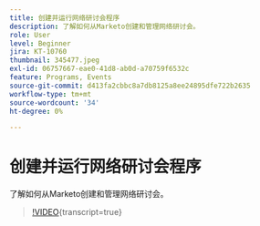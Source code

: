 ```yaml
---
title: 创建并运行网络研讨会程序
description: 了解如何从Marketo创建和管理网络研讨会。
role: User
level: Beginner
jira: KT-10760
thumbnail: 345477.jpeg
exl-id: 06757667-eae0-41d8-ab0d-a70759f6532c
feature: Programs, Events
source-git-commit: d413fa2cbbc8a7db8125a8ee24895dfe722b2635
workflow-type: tm+mt
source-wordcount: '34'
ht-degree: 0%

---
```


# 创建并运行网络研讨会程序

了解如何从Marketo创建和管理网络研讨会。

>[!VIDEO](https://video.tv.adobe.com/v/345477/?quality=12&learn=on){transcript=true}

